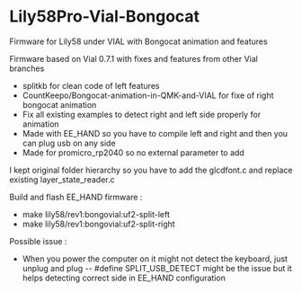 # Lily58Pro-Vial-Bongocat
Firmware for Lily58 under VIAL with Bongocat animation and features

Firmware based on Vial 0.7.1 with fixes and features from other Vial branches
- splitkb for clean code of left features
- CountKeepo/Bongocat-animation-in-QMK-and-VIAL for fixe of right bongocat animation
- Fix all existing examples to detect right and left side properly for animation
- Made with EE_HAND so you have to compile left and right and then you can plug usb on any side
- Made for promicro_rp2040 so no external parameter to add

I kept original folder hierarchy so you have to add the glcdfont.c and replace existing layer_state_reader.c

Build and flash EE_HAND firmware :
- make lily58/rev1:bongovial:uf2-split-left
- make lily58/rev1:bongovial:uf2-split-right

Possible issue :
- When you power the computer on it might not detect the keyboard, just unplug and plug
-- #define SPLIT_USB_DETECT might be the issue but it helps detecting correct side in EE_HAND configuration
